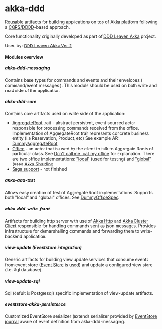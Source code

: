 akka-ddd
========

Reusable artifacts for building applications on top of Akka platform following a [CQRS/DDDD](http://abdullin.com/post/dddd-cqrs-and-other-enterprise-development-buzz-words)-based approach.

Core functionality originally developed as part of [DDD Leaven Akka](https://github.com/pawelkaczor/ddd-leaven-akka) project.

Used by: [DDD Leaven Akka Ver 2](https://github.com/pawelkaczor/ddd-leaven-akka-v2)

#### Modules overview

##### akka-ddd-messaging
Contains base types for commands and events and their envelopes ( command/event messages ).
This module should be used on both write and read side of the application. 

##### akka-ddd-core
Contains core artifacts used on write side  of the application:
- [AggregateRoot](https://github.com/pawelkaczor/akka-ddd/blob/master/akka-ddd-core/src/main/scala/pl/newicom/dddd/aggregate/AggregateRoot.scala) trait - abstract persistent, event sourced actor responsible for processing commands received from the office. Implementation of AggregateRoot trait represents concrete business entity (i.e Reservation, Product, etc) See example AR: [DummyAggregateRoot](https://github.com/pawelkaczor/akka-ddd/blob/master/akka-ddd-test/src/test/scala/pl/newicom/dddd/test/dummy/DummyAggregateRoot.scala)   
- [Office](https://github.com/pawelkaczor/akka-ddd/blob/master/akka-ddd-core/src/main/scala/pl/newicom/dddd/office/Office.scala) - an actor that is used by the client to talk to Aggregate Roots of particular class. See [Don't call me, call my office](http://pkaczor.blogspot.com/2014/04/reactive-ddd-with-akka-lesson-2.html) for explanation. There are two office implementations: ["local"](https://github.com/pawelkaczor/akka-ddd/blob/master/akka-ddd-test/src/main/scala/pl/newicom/dddd/office/LocalOffice.scala) (used for testing) and ["global"](https://github.com/pawelkaczor/akka-ddd/blob/master/akka-ddd-core/src/main/scala/pl/newicom/dddd/cluster/ShardingSupport.scala) (uses [Akka Sharding](http://doc.akka.io/docs/akka/snapshot/contrib/cluster-sharding.html)
- [Saga support](https://github.com/pawelkaczor/akka-ddd/tree/master/akka-ddd-core/src/main/scala/pl/newicom/dddd/process) - not finished 

##### akka-ddd-test
Allows easy creation of test of Aggregate Root implementations. Supports both "local" and "global" offices. See [DummyOfficeSpec](https://github.com/pawelkaczor/akka-ddd/blob/master/akka-ddd-test/src/test/scala/pl/newicom/dddd/test/dummy/DummyOfficeSpec.scala).

##### akka-ddd-write-front
Artifacts for building http server with use of [Akka Http](http://doc.akka.io/docs/akka-stream-and-http-experimental/1.0-M2/scala/http/index.html) and [Akka Cluster Client](http://doc.akka.io/docs/akka/snapshot/contrib/cluster-client.html) responsible for handling commands sent as json messages. Provides infrastructure for demarshalling commands and forwarding them to write-backend application.

##### view-update (Eventstore integration)
Generic artifacts for building view update services that consume events from event store ([Event Store](http://geteventstore.com/) is used) and update a configured view store (i.e. Sql database). 

##### view-update-sql 
Sql (defult is Postgresql) specific implementation of view-update artifacts.

##### eventstore-akka-persistence
Customized EventStore serializer (extends serializer provided by [EventStore journal](https://github.com/pawelkaczor/EventStore.Akka.Persistence) aware of event definition from akka-ddd-messaging. 
